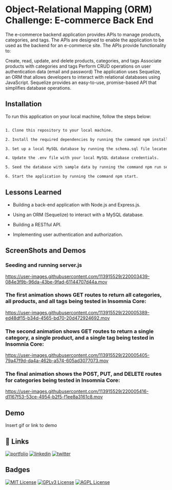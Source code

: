 
# Object-Relational Mapping (ORM) Challenge: E-commerce Back End

The e-commerce backend application provides APIs to manage products, categories, and tags. The APIs are designed to enable the application to be used as the backend for an e-commerce site. The APIs provide functionality to:

Create, read, update, and delete products, categories, and tags
Associate products with categories and tags
Perform CRUD operations on user authentication data (email and password)
The application uses Sequelize, an ORM that allows developers to interact with relational databases using JavaScript. Sequelize provides an easy-to-use, promise-based API that simplifies database operations.


## Installation

  To run this application on your local machine, follow the steps below:

```bash

1. Clone this repository to your local machine.

2. Install the required dependencies by running the command npm install in the root of the project directory.

3. Set up a local MySQL database by running the schema.sql file located in the db directory.

4. Update the .env file with your local MySQL database credentials.

5. Seed the database with sample data by running the command npm run seed.

6. Start the application by running the command npm start.
```
    
## Lessons Learned

* Building a back-end application with Node.js and Express.js.

* Using an ORM (Sequelize) to interact with a MySQL database.

* Building a RESTful API.

* Implementing user authentication and authorization.


## ScreenShots and Demos 

### Seeding and running server.js

https://user-images.githubusercontent.com/113915529/220003439-084e3f9b-96da-43be-9fad-61144707d44a.mov




### The first animation shows GET routes to return all categories, all products, and all tags being tested in Insomnia Core:

 https://user-images.githubusercontent.com/113915529/220005389-ed48df15-b34d-4565-bd70-20d472924692.mov



### The second animation shows GET routes to return a single category, a single product, and a single tag being tested in Insomnia Core:

https://user-images.githubusercontent.com/113915529/220005405-79a47f9d-da4a-462b-a574-605ad3077073.mov






### The final animation shows the POST, PUT, and DELETE routes for categories being tested in Insomnia Core:

https://user-images.githubusercontent.com/113915529/220005416-d1167f53-53ce-4954-b2f5-f1ee8a3161c8.mov





## Demo

Insert gif or link to demo


## 🔗 Links
[![portfolio](https://img.shields.io/badge/my_portfolio-000?style=for-the-badge&logo=ko-fi&logoColor=white)](https://katherineoelsner.com/)
[![linkedin](https://img.shields.io/badge/linkedin-0A66C2?style=for-the-badge&logo=linkedin&logoColor=white)](https://www.linkedin.com/)
[![twitter](https://img.shields.io/badge/twitter-1DA1F2?style=for-the-badge&logo=twitter&logoColor=white)](https://twitter.com/)


## Badges



[![MIT License](https://img.shields.io/badge/License-MIT-green.svg)](https://choosealicense.com/licenses/mit/)
[![GPLv3 License](https://img.shields.io/badge/License-GPL%20v3-yellow.svg)](https://opensource.org/licenses/)
[![AGPL License](https://img.shields.io/badge/license-AGPL-blue.svg)](http://www.gnu.org/licenses/agpl-3.0)
